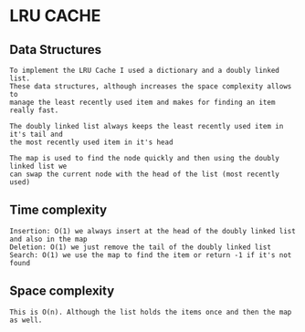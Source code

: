 # LRU CACHE

## Data Structures
    To implement the LRU Cache I used a dictionary and a doubly linked list.
    These data structures, although increases the space complexity allows to
    manage the least recently used item and makes for finding an item really fast.
    
    The doubly linked list always keeps the least recently used item in it's tail and
    the most recently used item in it's head
    
    The map is used to find the node quickly and then using the doubly linked list we 
    can swap the current node with the head of the list (most recently used)

## Time complexity

    Insertion: O(1) we always insert at the head of the doubly linked list and also in the map
    Deletion: O(1) we just remove the tail of the doubly linked list
    Search: O(1) we use the map to find the item or return -1 if it's not found

## Space complexity 

    This is O(n). Although the list holds the items once and then the map as well.